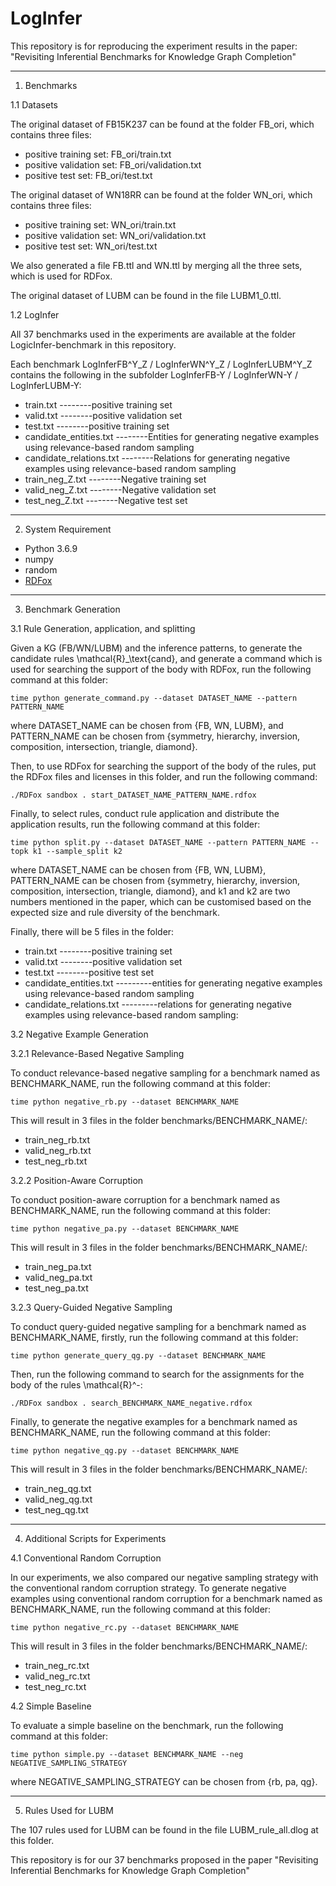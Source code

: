 # LogInfer

This repository is for reproducing the experiment results in the paper: "Revisiting Inferential Benchmarks for Knowledge Graph Completion"

----------------------------------

1. Benchmarks

1.1 Datasets

The original dataset of FB15K237 can be found at the folder FB_ori, which contains three files:
- positive training set: FB_ori/train.txt  
- positive validation set: FB_ori/validation.txt  
- positive test set: FB_ori/test.txt

The original dataset of WN18RR can be found at the folder WN_ori, which contains three files:
- positive training set: WN_ori/train.txt  
- positive validation set: WN_ori/validation.txt  
- positive test set: WN_ori/test.txt

We also generated a file FB.ttl and WN.ttl by merging all the three sets, which is used for RDFox.

The original dataset of LUBM can be found in the file LUBM1_0.ttl.

1.2 LogInfer

All 37 benchmarks used in the experiments are available at the folder LogicInfer-benchmark in this repository.

Each benchmark LogInferFB^Y_Z / LogInferWN^Y_Z / LogInferLUBM^Y_Z contains the following in the subfolder LogInferFB-Y / LogInferWN-Y / LogInferLUBM-Y:

- train.txt    --------positive training set
- valid.txt    --------positive validation set
- test.txt    --------positive training set
- candidate_entities.txt    --------Entities for generating negative examples using relevance-based random sampling
- candidate_relations.txt    --------Relations for generating negative examples using relevance-based random sampling
- train_neg_Z.txt    --------Negative training set
- valid_neg_Z.txt    --------Negative validation set
- test_neg_Z.txt    --------Negative test set

----------------------------------

2. System Requirement
- Python 3.6.9
- numpy
- random
- [RDFox](https://www.oxfordsemantic.tech/product)


----------------------------------


3. Benchmark Generation

3.1 Rule Generation, application, and splitting

Given a KG (FB/WN/LUBM) and the inference patterns, to generate the candidate rules \mathcal{R}_\text{cand}, and generate a command which is used for searching the support of the body with RDFox, run the following command at this folder:

``time python generate_command.py --dataset DATASET_NAME --pattern PATTERN_NAME``

where DATASET_NAME can be chosen from {FB, WN, LUBM}, and PATTERN_NAME can be chosen from {symmetry, hierarchy, inversion, composition, intersection, triangle, diamond}.


Then, to use RDFox for searching the support of the body of the rules, put the RDFox files and licenses in this folder, and run the following command:

``./RDFox sandbox . start_DATASET_NAME_PATTERN_NAME.rdfox``


Finally, to select rules, conduct rule application and distribute the application results, run the following command at this folder:

``time python split.py --dataset DATASET_NAME --pattern PATTERN_NAME --topk k1 --sample_split k2``

where DATASET_NAME can be chosen from {FB, WN, LUBM}, PATTERN_NAME can be chosen from {symmetry, hierarchy, inversion, composition, intersection, triangle, diamond}, and k1 and k2 are two numbers mentioned in the paper, which can be customised based on the expected size and rule diversity of the benchmark.

Finally, there will be 5 files in the folder:

- train.txt    --------positive training set
- valid.txt    --------positive validation set
- test.txt    --------positive test set
- candidate_entities.txt    ---------entities for generating negative examples using relevance-based random sampling
- candidate_relations.txt   ---------relations for generating negative examples using relevance-based random sampling:    


3.2 Negative Example Generation

3.2.1 Relevance-Based Negative Sampling

To conduct relevance-based negative sampling for a benchmark named as BENCHMARK_NAME, run the following command at this folder:

``time python negative_rb.py --dataset BENCHMARK_NAME``

This will result in 3 files in the folder benchmarks/BENCHMARK_NAME/:

- train_neg_rb.txt
- valid_neg_rb.txt
- test_neg_rb.txt


3.2.2 Position-Aware Corruption

To conduct position-aware corruption for a benchmark named as BENCHMARK_NAME, run the following command at this folder:

``time python negative_pa.py --dataset BENCHMARK_NAME``

This will result in 3 files in the folder benchmarks/BENCHMARK_NAME/:
- train_neg_pa.txt
- valid_neg_pa.txt
- test_neg_pa.txt


3.2.3 Query-Guided Negative Sampling

To conduct query-guided negative sampling for a benchmark named as BENCHMARK_NAME, firstly, run the following command at this folder:

``time python generate_query_qg.py --dataset BENCHMARK_NAME``


Then, run the following command to search for the assignments for the body of the rules \mathcal{R}^-:

``./RDFox sandbox . search_BENCHMARK_NAME_negative.rdfox``


Finally, to generate the negative examples for a benchmark named as BENCHMARK_NAME, run the following command at this folder:

``time python negative_qg.py --dataset BENCHMARK_NAME``

This will result in 3 files in the folder benchmarks/BENCHMARK_NAME/:
- train_neg_qg.txt
- valid_neg_qg.txt
- test_neg_qg.txt



----------------------------------

4. Additional Scripts for Experiments

4.1 Conventional Random Corruption

In our experiments, we also compared our negative sampling strategy with the conventional random corruption strategy. To generate negative examples using conventional random corruption for a benchmark named as BENCHMARK_NAME, run the following command at this folder:

``time python negative_rc.py --dataset BENCHMARK_NAME``

This will result in 3 files in the folder benchmarks/BENCHMARK_NAME/:
- train_neg_rc.txt
- valid_neg_rc.txt
- test_neg_rc.txt


4.2 Simple Baseline

To evaluate a simple baseline on the benchmark, run the following command at this folder:

``time python simple.py --dataset BENCHMARK_NAME --neg NEGATIVE_SAMPLING_STRATEGY``

where NEGATIVE_SAMPLING_STRATEGY can be chosen from {rb, pa, qg}.


----------------------------------

5. Rules Used for LUBM

The 107 rules used for LUBM can be found in the file LUBM_rule_all.dlog at this folder.


This repository is for our 37 benchmarks proposed in the paper "Revisiting Inferential Benchmarks for Knowledge Graph Completion"


